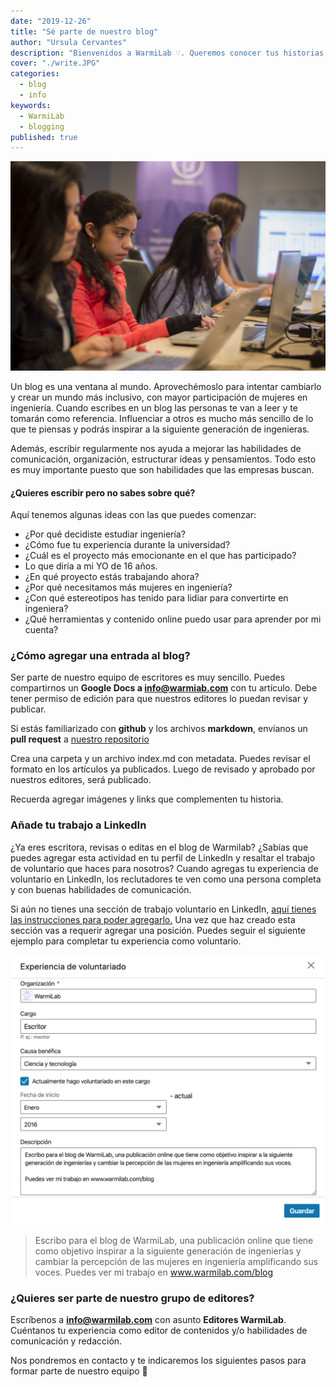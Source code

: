 ```yaml
---
date: "2019-12-26"
title: "Sé parte de nuestro blog"
author: "Ursula Cervantes"
description: "Bienvenidos a WarmiLab ♡. Queremos conocer tus historias, tus experiencias y tu perspectiva del mundo de la ingeniería. ¡Inspiremos a la siguiente generación de ingenieras juntos!"
cover: "./write.JPG"
categories:
  - blog
  - info
keywords:
  - WarmiLab
  - blogging
published: true
---
```


![Niñas del programa WarmiLab](./write.JPG "Niñas del programa WarmiLab")


Un blog es una ventana al mundo. Aprovechémoslo para intentar cambiarlo y crear un mundo más inclusivo, con mayor participación de mujeres en ingeniería. Cuando escribes en un blog las personas te van a leer y te tomarán como referencia. Influenciar a otros es mucho más sencillo de lo que te piensas y podrás inspirar a la siguiente generación de ingenieras.


Además, escribir regularmente nos ayuda a mejorar las habilidades de comunicación, organización, estructurar ideas y pensamientos. Todo esto es muy importante puesto que son habilidades que las empresas buscan.

#### ¿Quieres escribir pero no sabes sobre qué?

Aquí tenemos algunas ideas con las que puedes comenzar:

* ¿Por qué decidiste estudiar ingeniería?
* ¿Cómo fue tu experiencia durante la universidad?
* ¿Cuál es el proyecto más emocionante en el que has participado?
* Lo que diría a mi YO de 16 años.
* ¿En qué proyecto estás trabajando ahora?
* ¿Por qué necesitamos más mujeres en ingeniería?
* ¿Con qué estereotipos has tenido para lidiar para convertirte en ingeniera?
* ¿Qué herramientas y contenido online puedo usar para aprender por mi cuenta?

### ¿Cómo agregar una entrada al blog?

Ser parte de nuestro equipo de escritores es muy sencillo. Puedes compartirnos un **Google Docs a info@warmiab.com** con tu artículo. Debe tener permiso de edición para que nuestros editores lo puedan revisar y publicar.

Si estás familiarizado con **github** y los archivos **markdown**, envíanos un **pull request** a [nuestro repositorio](https://github.com/warmilab/webapp/contenido/blog)

Crea una carpeta y un archivo index.md con metadata. Puedes revisar el formato en los artículos ya publicados. Luego de revisado y aprobado por nuestros editores, será publicado.

Recuerda agregar imágenes y links que complementen tu historia.

### Añade tu trabajo a LinkedIn

¿Ya eres escritora, revisas o editas en el blog de Warmilab? ¿Sabías que puedes agregar esta actividad en tu perfil de LinkedIn y resaltar el trabajo de voluntario que haces para nosotros? Cuando agregas tu experiencia de voluntario en LinkedIn, los reclutadores te ven como una persona completa y con buenas habilidades de comunicación.

Si aún no tienes una sección de trabajo voluntario en LinkedIn, [aquí tienes las instrucciones para poder agregarlo.](https://www.linkedin.com/help/linkedin/answer/1284?query=add%20volunteer%20work) Una vez que haz creado esta sección vas a requerir agregar una posición. Puedes seguir el siguiente ejemplo para completar tu experiencia como voluntario.

![](./linkedin.png "Ejemplo de experiencia como voluntario en LinkedIn")

> Escribo para el blog de WarmiLab, una publicación online que tiene como objetivo inspirar a la siguiente generación de ingenierías y cambiar la percepción de las mujeres en ingeniería amplificando sus voces.
> Puedes ver mi trabajo en www.warmilab.com/blog


### ¿Quieres ser parte de nuestro grupo de editores?

Escríbenos a **info@warmilab.com** con asunto **Editores WarmiLab**. Cuéntanos tu experiencia como editor de contenidos y/o habilidades de comunicación y redacción.

Nos pondremos en contacto y te indicaremos los siguientes pasos para formar parte de nuestro equipo 🤗
